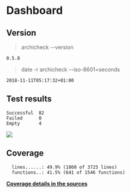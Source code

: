 Dashboard
=========

Version
-------
> archicheck --version

```
0.5.8
```

> date -r archicheck --iso-8601=seconds

```
2018-11-11T05:17:32+01:00
```

Test results
------------
```
Successful  82
Failed      0
Empty       4
```
![](img/tests.png)

Coverage
--------

```
  lines......: 49.9% (1860 of 3725 lines)
  functions..: 41.5% (641 of 1546 functions)
```

[**Coverage details in the sources**](http://lionel.draghi.free.fr/Archicheck/lcov/home/lionel/Proj/Archicheck/src/index-sort-f.html)

